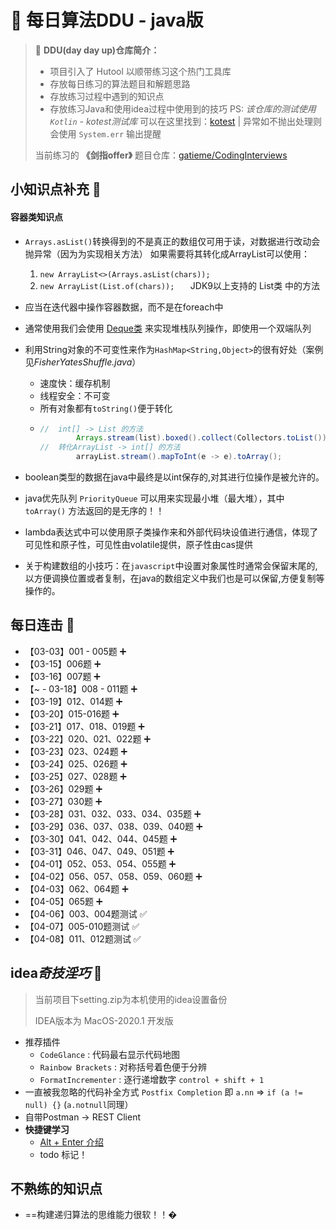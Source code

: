 # :memo: 每日算法DDU - java版

> :pushpin:  **DDU(day day up)仓库简介：**
> * 项目引入了 Hutool 以顺带练习这个热门工具库
> * 存放每日练习的算法题目和解题思路
> * 存放练习过程中遇到的知识点
> * 存放练习Java和使用idea过程中使用到的技巧
> PS: *该仓库的测试使用 `Kotlin` - kotest测试库* 可以在这里找到：[kotest](https://github.com/kotest/kotest-intellij-plugin) | 异常如不抛出处理则会使用 `System.err` 输出提醒
>
> 当前练习的 **《剑指offer》** 题目仓库：[gatieme/CodingInterviews](https://github.com/gatieme/CodingInterviews)

## 小知识点补充  :page_facing_up:

####  容器类知识点

* `Arrays.asList()`转换得到的不是真正的数组仅可用于读，对数据进行改动会抛异常（因为为实现相关方法）
如果需要将其转化成ArrayList可以使用：

    1. `new ArrayList<>(Arrays.asList(chars));`
    2. `new ArrayList(List.of(chars));   `  JDK9以上支持的 List类 中的方法
* 应当在迭代器中操作容器数据，而不是在foreach中
* 通常使用我们会使用 [Deque类](https://www.matools.com/file/manual/jdk_api_1.8_google/java/util/Deque.html) 来实现堆栈队列操作，即使用一个双端队列
* 利用String对象的不可变性来作为`HashMap<String,Object>`的很有好处（案例见*FisherYatesShuffle.java*）
  * 速度快：缓存机制
  * 线程安全：不可变
  * 所有对象都有`toString()`便于转化
  * ```java 
    //  int[] -> List 的方法
    		Arrays.stream(list).boxed().collect(Collectors.toList());
    //  转化ArrayList -> int[] 的方法
    		arrayList.stream().mapToInt(e -> e).toArray();
    ```
* boolean类型的数据在java中最终是以int保存的,对其进行位操作是被允许的。
* java优先队列 `PriorityQueue` 可以用来实现最小堆（最大堆），其中 `toArray()` 方法返回的是无序的！！
* lambda表达式中可以使用原子类操作来和外部代码块设值进行通信，体现了可见性和原子性，可见性由volatile提供，原子性由cas提供
* 关于构建数组的小技巧：在`javascript`中设置对象属性时通常会保留末尾的,以方便调换位置或者复制，在java的数组定义中我们也是可以保留,方便复制等操作的。

## 每日连击  :water_buffalo:

* 【03-03】001 - 005题 :heavy_plus_sign:
* 【03-15】006题 :heavy_plus_sign:
* 【03-16】007题 :heavy_plus_sign:
* 【~ - 03-18】008 - 011题 :heavy_plus_sign:
* 【03-19】012、014题 :heavy_plus_sign:
* 【03-20】015-016题 :heavy_plus_sign:
* 【03-21】017、018、019题 :heavy_plus_sign:
* 【03-22】020、021、022题 :heavy_plus_sign:
* 【03-23】023、024题 :heavy_plus_sign:
* 【03-24】025、026题 :heavy_plus_sign:
* 【03-25】027、028题 :heavy_plus_sign:
* 【03-26】029题 :heavy_plus_sign:
* 【03-27】030题 :heavy_plus_sign:
* 【03-28】031、032、033、034、035题 :heavy_plus_sign:
* 【03-29】036、037、038、039、040题 :heavy_plus_sign:
* 【03-30】041、042、044、045题 :heavy_plus_sign:
* 【03-31】046、047、049、051题 :heavy_plus_sign:
* 【04-01】052、053、054、055题 :heavy_plus_sign:
* 【04-02】056、057、058、059、060题 :heavy_plus_sign:
* 【04-03】062、064题 :heavy_plus_sign:
* 【04-05】065题 :heavy_plus_sign:
* 【04-06】003、004题测试 :white_check_mark:
* 【04-07】005-010题测试 :white_check_mark:
* 【04-08】011、012题测试 :white_check_mark:

## idea*奇技淫巧* :green_heart:

> 当前项目下setting.zip为本机使用的idea设置备份
>
> IDEA版本为 MacOS-2020.1 开发版

* 推荐插件​ 
    * `CodeGlance` : 代码最右显示代码地图
    * `Rainbow Brackets` : 对称括号着色便于分辨
    * `FormatIncrementer` : 逐行递增数字 `control + shift + 1`
* 一直被我忽略的代码补全方式 `Postfix Completion` 即 `a.nn` => `if (a != null) {}` (`a.notnull`同理）
* 自带Postman -> REST Client
* **快捷键学习**
  * [Alt + Enter 介绍](https://github.com/judasn/IntelliJ-IDEA-Tutorial/blob/master/hotkey-alt-enter-introduce.md)
  * todo 标记！ 

## 不熟练的知识点

* ==构建递归算法的思维能力很软！！�